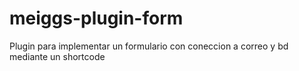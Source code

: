 # meiggs-plugin-form
Plugin para implementar un formulario con coneccion a correo y bd mediante un shortcode
